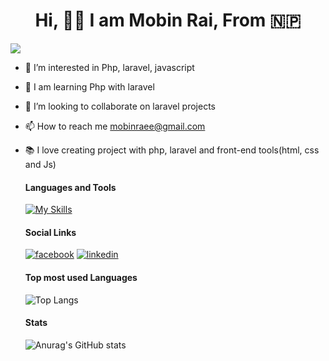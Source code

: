 <h1 align="center"> Hi, 🙋‍♂️ I am Mobin Rai, From 🇳🇵</h1>

![](https://komarev.com/ghpvc/?username=mobinrai&color=brightgreen&style=flat-square&label=PROFILE+VIEWS)

- 👀 I’m interested in Php, laravel, javascript
- 📖 I am learning Php with laravel
- 💞️ I’m looking to collaborate on laravel projects
- 📫 How to reach me mobinraee@gmail.com
- 📚 I love creating project with php, laravel and front-end tools(html, css and Js)

  #### Languages and Tools
  [![My Skills](https://skills.thijs.gg/icons?i=php,js,css,html,jquery,mysql,nodejs,figma&theme=light)](https://skills.thijs.gg)
  
  #### Social Links
  [![facebook](https://github.com/shikhar1020jais1/Git-Social/blob/master/Icons/Facebook.png (Facebook))][1]
  [![linkedin](https://github.com/shikhar1020jais1/Git-Social/blob/master/Icons/LinkedIn.png (LinkedIn))][2]
 
  [1]: https://www.facebook.com/milan.rai.35
  [2]: https://www.linkedin.com/in/mobin-rai-195047b7/

  #### Top most used Languages
  ![Top Langs](https://github-readme-stats.vercel.app/api/top-langs/?username=mobinrai&langs_count=5&theme=gruvbox_light)

  #### Stats
  ![Anurag's GitHub stats](https://github-readme-stats.vercel.app/api?username=mobinrai&theme=codeSTACKr&show_icons=true)
<!---
mobinrai/mobinrai is a ✨ special ✨ repository because its `README.md` (this file) appears on your GitHub profile.
You can click the Preview link to take a look at your changes.
--->
